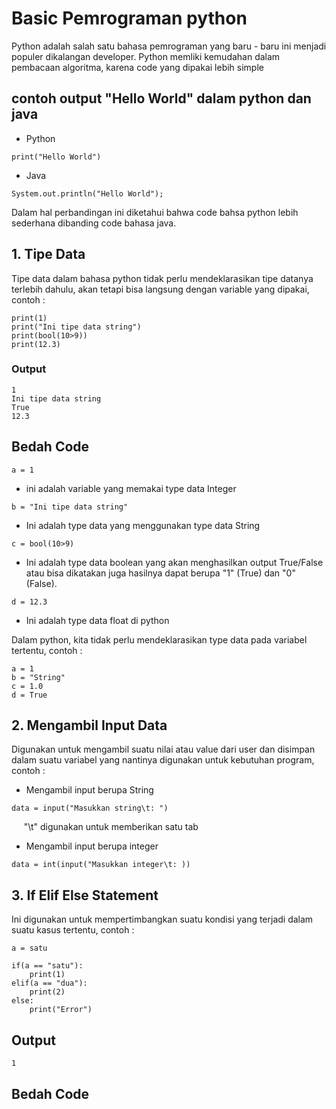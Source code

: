 # Basic Pemrograman python
 Python adalah salah satu bahasa pemrograman yang baru - baru ini menjadi populer dikalangan developer. Python memliki kemudahan dalam pembacaan algoritma, karena code yang dipakai lebih simple

## contoh output "Hello World" dalam python dan java
- Python
```
print("Hello World")
```

- Java
```
System.out.println("Hello World");
```
Dalam hal perbandingan ini diketahui bahwa code bahsa python lebih sederhana dibanding code bahasa java.

## 1. Tipe Data
Tipe data dalam bahasa python tidak perlu mendeklarasikan tipe datanya terlebih dahulu, akan tetapi bisa langsung dengan variable yang dipakai, contoh :
```
print(1) 
print("Ini tipe data string")
print(bool(10>9))
print(12.3)
```
### Output
```
1
Ini tipe data string
True
12.3
```
## Bedah Code
```
a = 1
```
- ini adalah variable yang memakai type data Integer
```
b = "Ini tipe data string"
```
- Ini adalah type data yang menggunakan type data String
```
c = bool(10>9)
```
- Ini adalah type data boolean yang akan menghasilkan output True/False atau bisa dikatakan juga hasilnya dapat berupa "1" (True) dan "0" (False).
```
d = 12.3
```
- Ini adalah type data float di python

Dalam python, kita tidak perlu mendeklarasikan type data pada variabel tertentu, contoh :
```
a = 1
b = "String"
c = 1.0
d = True
```

## 2. Mengambil Input Data
Digunakan untuk mengambil suatu nilai atau value dari user dan disimpan dalam suatu variabel yang nantinya digunakan untuk kebutuhan program, contoh :

- Mengambil input berupa String
```
data = input("Masukkan string\t: ")
```
&nbsp;&nbsp;&nbsp;&nbsp;&nbsp;"\t" digunakan untuk memberikan satu tab
- Mengambil input berupa integer
```
data = int(input("Masukkan integer\t: ))
```
## 3. If Elif Else Statement
Ini digunakan untuk mempertimbangkan suatu kondisi yang terjadi dalam suatu kasus tertentu, contoh :
```
a = satu

if(a == "satu"):
    print(1)
elif(a == "dua"):
    print(2)
else:
    print("Error")
```
## Output
```
1
```
## Bedah Code